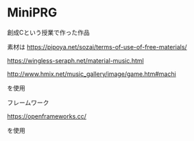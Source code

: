 # MiniPRG
創成Cという授業で作った作品

素材は
https://pipoya.net/sozai/terms-of-use-of-free-materials/

https://wingless-seraph.net/material-music.html

http://www.hmix.net/music_gallery/image/game.htm#machi

を使用

フレームワーク

https://openframeworks.cc/

を使用
